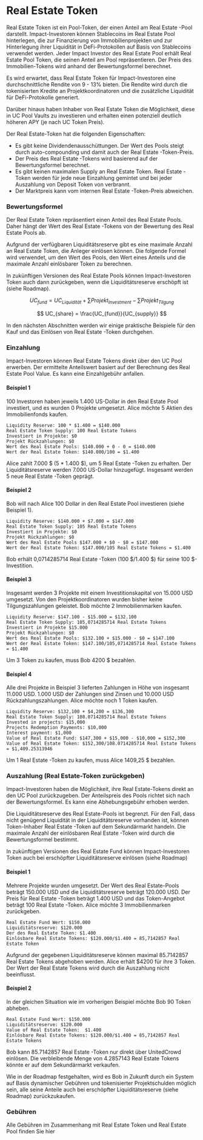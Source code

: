 # Real Estate Token

Real Estate Token ist ein Pool-Token, der einen Anteil am Real Estate -Pool darstellt. Impact-Investoren können Stablecoins im Real Estate Pool hinterlegen, die zur Finanzierung von Immobilienprojekten und zur Hinterlegung ihrer Liquidität in DeFi-Protokollen auf Basis von Stablecoins verwendet werden. Jeder Impact Investor des Real Estate Pool erhält Real Estate Pool Token, die seinen Anteil am Pool repräsentieren. Der Preis des Immobilien-Tokens wird anhand der Bewertungsformel berechnet.

Es wird erwartet, dass Real Estate Token für Impact-Investoren eine durchschnittliche Rendite von 9 - 13% bieten. Die Rendite wird durch die tokenisierten Kredite an Projektkoordinatoren und die zusätzliche Liquidität für DeFi-Protokolle generiert.

Darüber hinaus haben Inhaber von Real Estate Token die Möglichkeit, diese in UC Pool Vaults zu investieren und erhalten einen potenziell deutlich höheren APY \(je nach UC Token Preis\).

Der Real Estate-Token hat die folgenden Eigenschaften:

* Es gibt keine Dividendenausschüttungen. Der Wert des Pools steigt durch auto-compounding und damit auch der Real Estate -Token-Preis.
* Der Preis des Real Estate -Tokens wird basierend auf der Bewertungsformel berechnet.
* Es gibt keinen maximalen Supply an Real Estate Token. Real Estate -Token werden für jede neue Einzahlung gemintet und bei jeder Auszahlung von Deposit Token von verbrannt.
* Der Marktpreis kann vom internen Real Estate -Token-Preis abweichen.

### **Bewertungsformel**

Der Real Estate Token repräsentiert einen Anteil des Real Estate Pools. Daher hängt der Wert des Real Estate -Tokens von der Bewertung des Real Estate Pools ab.

Aufgrund der verfügbaren Liquiditätsreserve gibt es eine maximale Anzahl an Real Estate Token, die Anleger einlösen können. Die folgende Formel wird verwendet, um den Wert des Pools, den Wert eines Anteils und die maximale Anzahl einlösbarer Token zu berechnen.

In zukünftigen Versionen des Real Estate Pools können Impact-Investoren Token auch dann zurückgeben, wenn die Liquiditätsreserve erschöpft ist \(siehe Roadmap\).



$$
UC_{fund} = UC_{Liquidität}+\sum_{ }Projekt_{Investment}-\sum_{ }Projekt_{Tilgung}
$$

$$
UC_{share} = \frac{UC_{fund}}{UC_{supply}}
$$

In den nächsten Abschnitten werden wir einige praktische Beispiele für den Kauf und das Einlösen von Real Estate -Token durchgehen.

### Einzahlung

Impact-Investoren können Real Estate Tokens direkt über den UC Pool erwerben. Der ermittelte Anteilswert basiert auf der Berechnung des Real Estate Pool Value. Es kann eine Einzahlgebühr anfallen.

#### **Beispiel 1**

100 Investoren haben jeweils 1.400 US-Dollar in den Real Estate Pool investiert, und es wurden 0 Projekte umgesetzt. Alice möchte 5 Aktien des Immobilienfonds kaufen.

```text
Liquidity Reserve: 100 * $1.400 = $140.000
Real Estate Token Supply: 100 Real Estate Tokens
Investiert in Projekte: $0
Projekt Rückzahlungen: $0
Wert des Real Estate Pools: $140.000 + 0 - 0 = $140.000
Wert der Real Estate Token: $140.000/100 = $1.400
```

Alice zahlt 7.000 $ \(5 \* 1.400 $\), um 5 Real Estate -Token zu erhalten. Der Liquiditätsreserve werden 7.000 US-Dollar hinzugefügt. Insgesamt werden 5 neue Real Estate -Token geprägt.

#### **Beispiel 2**

Bob will nach Alice 100 Dollar in den Real Estate Pool investieren \(siehe Beispiel 1\).

```text
Liquidity Reserve: $140.000 + $7.000 = $147.000
Real Estate Token Supply: 105 Real Estate Tokens
Investiert in Projekte: $0
Projekt Rückzahlungen: $0
Wert des Real Estate Pools $147.000 + $0 - $0 = $147.000
Wert der Real Estate Token: $147.000/105 Real Estate Tokens = $1.400
```

Bob erhält 0,0714285714 Real Estate -Token \(100 $/1.400 $\) für seine 100 $-Investition.

#### **Beispiel 3**

Insgesamt werden 3 Projekte mit einem Investitionskapital von 15.000 USD umgesetzt. Von den Projektkoordinatoren wurden bisher keine Tilgungszahlungen geleistet. Bob möchte 2 Immobilienmarken kaufen.

```text
Liquidity Reserve: $147.100 - $15.000 = $132.100
Real Estate Token Supply: 105,0714285714 Real Estate Tokens
Investiert in Projekte $15.000
Projekt Rückzahlungen: $0
Wert des Real Estate Pools: $132.100 + $15.000 - $0 = $147.100
Wert der Real Estate Token: $147.100/105,0714285714 Real Estate Tokens = $1.400
```

Um 3 Token zu kaufen, muss Bob 4200 $ bezahlen.

#### **Beispiel 4**

Alle drei Projekte in Beispiel 3 lieferten Zahlungen in Höhe von insgesamt 11.000 USD. 1.000 USD der Zahlungen sind Zinsen und 10.000 USD Rückzahlungszahlungen. Alice möchte noch 1 Token kaufen.

```text
Liquidity Reserve: $132,100 + $4,200 = $136,300
Real Estate Token Supply: 108.0714285714 Real Estate Tokens
Invested in projects: $15,000
Projects Redemption Payments: $10,000
Interest payment: $1,000
Value of Real Estate Fund: $147,300 + $15,000 - $10,000 = $152,300
Value of Real Estate Token: $152,300/108.0714285714 Real Estate Tokens = $1,409.25313946
```

Um 1 Real Estate -Token zu kaufen, muss Alice 1409,25 $ bezahlen.

### **Auszahlung \(Real Estate-Token zurückgeben\)**

Impact-Investoren haben die Möglichkeit, ihre Real Estate-Tokens direkt an den UC Pool zurückzugeben. Der Anteilspreis des Pools richtet sich nach der Bewertungsformel. Es kann eine Abhebungsgebühr erhoben werden.

Die Liquiditätsreserve des Real Estate-Pools ist begrenzt. Für den Fall, dass nicht genügend Liquidität in der Liquiditätsreserve vorhanden ist, können Token-Inhaber Real Estate -Token auf dem Sekundärmarkt handeln. Die maximale Anzahl der einlösbaren Real Estate -Token wird durch die Bewertungsformel bestimmt.

In zukünftigen Versionen des Real Estate Fund können Impact-Investoren Token auch bei erschöpfter Liquiditätsreserve einlösen \(siehe Roadmap\)

#### **Beispiel 1**

Mehrere Projekte wurden umgesetzt. Der Wert des Real Estate-Pools beträgt 150.000 USD und die Liquiditätsreserve beträgt 120.000 USD. Der Preis für Real Estate -Token beträgt 1.400 USD und das Token-Angebot beträgt 100 Real Estate -Token. Alice möchte 3 Immobilienmarken zurückgeben.

```text
Real Estate Fund Wert: $150.000
Liquiditätsreserve: $120.000
Der des Real Estate Token: $1.400
Einlösbare Real Estate Tokens: $120.000/$1.400 = 85,7142857 Real Estate Token
```

Aufgrund der gegebenen Liquiditätsreserve können maximal 85.7142857 Real Estate Tokens abgehoben werden. Alice erhält $4200 für ihre 3 Token. Der Wert der Real Estate Tokens wird durch die Auszahlung nicht beeinflusst.

#### **Beispiel 2**

In der gleichen Situation wie im vorherigen Beispiel möchte Bob 90 Token abheben.

```text
Real Estate Fund Wert: $150.000
Liquiditätsreserve: $120.000
Value of Real Estate Token:  $1.400
Einlösbare Real Estate Tokens: $120.000/$1.400 = 85,7142857 Real Estate Tokens
```

Bob kann 85.7142857 Real Estate -Token nur direkt über UnitedCrowd einlösen. Die verbleibende Menge von 4.2857143 Real Estate Tokens könnte er auf dem Sekundärmarkt verkaufen.

Wie in der Roadmap festgehalten, wird es Bob in Zukunft durch ein System auf Basis dynamischer Gebühren und tokenisierter Projektschulden möglich sein, alle seine Anteile auch bei erschöpfter Liquiditätsreserve \(siehe Roadmap\) zurückzukaufen.

### **Gebühren**

Alle Gebühren im Zusammenhang mit Real Estate Token und Real Estate Pool finden Sie hier

